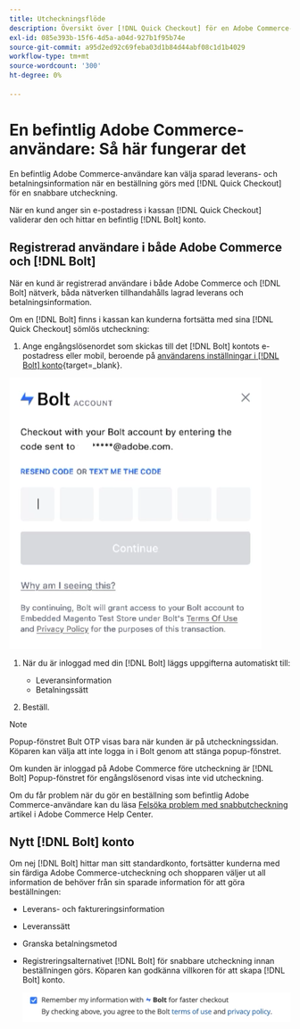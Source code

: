 ```yaml
---
title: Utcheckningsflöde
description: Översikt över [!DNL Quick Checkout] för en Adobe Commerce-användare.
exl-id: 085e393b-15f6-4d5a-a04d-927b1f95b74e
source-git-commit: a95d2ed92c69feba03d1b84d44abf08c1d1b4029
workflow-type: tm+mt
source-wordcount: '300'
ht-degree: 0%

---
```


# En befintlig Adobe Commerce-användare: Så här fungerar det

En befintlig Adobe Commerce-användare kan välja sparad leverans- och betalningsinformation när en beställning görs med [!DNL Quick Checkout] för en snabbare utcheckning.

När en kund anger sin e-postadress i kassan [!DNL Quick Checkout] validerar den och hittar en befintlig [!DNL Bolt] konto.

## Registrerad användare i både Adobe Commerce och [!DNL Bolt]

När en kund är registrerad användare i både Adobe Commerce och [!DNL Bolt] nätverk, båda nätverken tillhandahålls lagrad leverans och betalningsinformation.

Om en [!DNL Bolt] finns i kassan kan kunderna fortsätta med sina [!DNL Quick Checkout] sömlös utcheckning:

1. Ange engångslösenordet som skickas till det [!DNL Bolt] kontots e-postadress eller mobil, beroende på [användarens inställningar i [!DNL Bolt] konto](https://help.bolt.com/shoppers/account/account-settings/#how-to-set-preferred-login-method){target=_blank}.

![Popup-fönster för engångslösenord](assets/pop-up.png)

1. När du är inloggad med din [!DNL Bolt] läggs uppgifterna automatiskt till:

   - Leveransinformation
   - Betalningssätt

1. Beställ.

>[!NOTE]
>
> Popup-fönstret Bult OTP visas bara när kunden är på utcheckningssidan. Köparen kan välja att inte logga in i Bolt genom att stänga popup-fönstret.

Om kunden är inloggad på Adobe Commerce före utcheckning är [!DNL Bolt] Popup-fönstret för engångslösenord visas inte vid utcheckning.

Om du får problem när du gör en beställning som befintlig Adobe Commerce-användare kan du läsa [Felsöka problem med snabbutcheckning](https://support.magento.com/hc/en-us/articles/6909450342541) artikel i Adobe Commerce Help Center.

## Nytt [!DNL Bolt] konto

Om nej [!DNL Bolt] hittar man sitt standardkonto, fortsätter kunderna med sin färdiga Adobe Commerce-utcheckning och shopparen väljer ut all information de behöver från sin sparade information för att göra beställningen:

- Leverans- och faktureringsinformation
- Leveranssätt
- Granska betalningsmetod
- Registreringsalternativet [!DNL Bolt] för snabbare utcheckning innan beställningen görs. Köparen kan godkänna villkoren för att skapa [!DNL Bolt] konto.

   ![Kom ihåg [!DNL Bolt]](assets/checkbox-remember-bolt.png)
